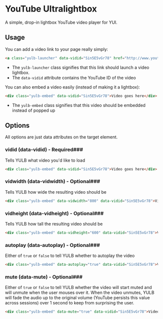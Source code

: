 # YouTube Ultralightbox #
A simple, drop-in lightbox YouTube video player for YUI.

## Usage ##
You can add a video link to your page really simply:
```html
<a class="yulb-launcher" data-vidid="Sin5E5vGr78" href="http://www.youtube.com/watch?v=Sin5E5vGr78">Launch video</a>
```
- The `yulb-launcher` class signifies that this link should launch a video lightbox.
- The `data-vidid` attribute contains the YouTube ID of the video

You can also embed a video easily (instead of making it a lightbox):
```html
<div class="yulb-embed" data-vidid="Sin5E5vGr78">Video goes here</div>
```
- The `yulb-embed` class signifies that this video should be embedded instead of popped up

## Options ##
All options are just data attributes on the target element.

### vidid (data-vidid) - Required###
Tells YULB what video you'd like to load
```html
<div class="yulb-embed" data-vidid="Sin5E5vGr78">Video goes here</div>
```

### vidwidth (data-vidwidth) - Optional###
Tells YULB how wide the resulting video should be
```html
<div class="yulb-embed" data-vidwidth="800" data-vidid="Sin5E5vGr78">Video goes here</div>
```

### vidheight (data-vidheight) - Optional###
Tells YULB how tall the resulting video should be
```html
<div class="yulb-embed" data-vidheight="600" data-vidid="Sin5E5vGr78">Video goes here</div>
```

### autoplay (data-autoplay) - Optional###
Either of `true` or `false` to tell YULB whether to autoplay the video 
```html
<div class="yulb-embed" data-autoplay="true" data-vidid="Sin5E5vGr78">Video goes here</div>
```

### mute (data-mute) - Optional###
Either of `true` or `false` to tell YULB whether the video will start muted and will unmute when the user mouses over it. When the video unmutes, YULB will fade the audio up to the original volume (YouTube persists this value across sessions) over 1 second to keep from surprising the user.
```html
<div class="yulb-embed" data-mute="true" data-vidid="Sin5E5vGr78">Video goes here</div>
```